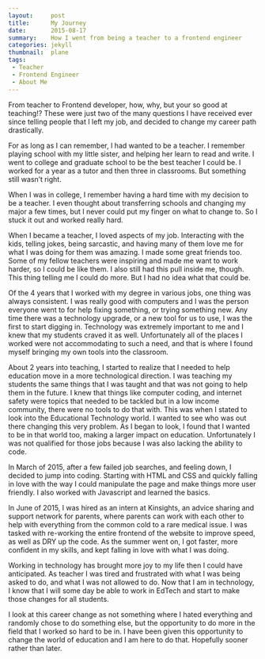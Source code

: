 ```yaml
---
layout:     post
title:      My Journey
date:       2015-08-17
summary:    How I went from being a teacher to a frontend engineer
categories: jekyll
thumbnail: 	plane
tags:
 - Teacher
 - Frontend Engineer
 - About Me
---
```


From teacher to Frontend developer, how, why, but your so good at teaching!?  These were just two of the many questions I have received ever since telling people that I left my job, and decided to change my career path drastically.  

For as long as I can remember, I had wanted to be a teacher.  I remember playing school with my little sister, and helping her learn to read and write.  I went to college and graduate school to be the best teacher I could be.  I worked for a year as a tutor and then three in classrooms.  But something still wasn’t right.  

When I was in college, I remember having a hard time with my decision to be a teacher.  I even thought about transferring schools and changing my major a few times, but I never could put my finger on what to change to.  So I stuck it out and worked really hard.  

When I became a teacher, I loved aspects of my job.  Interacting with the kids, telling jokes, being sarcastic, and having many of them love me for what I was doing for them was amazing.  I made some great friends too.  Some of my fellow teachers were inspiring and made me want to work harder, so I could be like them.   I also still had this pull inside me, though.  This thing telling me I could do more.  But I had no idea what that could be. 

Of the 4 years that I worked with my degree in various jobs, one thing was always consistent.  I was really good with computers and I was the person everyone went to for help fixing something, or trying something new.  Any time there was a technology upgrade, or a new tool for us to use, I was the first to start digging in.  Technology was extremely important to me and I knew that my students craved it as well.  Unfortunately all of the places I worked were not accommodating to such a need, and that is where I found myself bringing my own tools into the classroom.  

About 2 years into teaching, I started to realize that I needed to help education move in a more technological direction.  I was teaching my students the same things that I was taught and that was not going to help them in the future.  I knew that things like computer coding, and internet safety were topics that needed to be tackled but in a low income community, there were no tools to do that with.   This was when I stated to look into the Educational Technology world.  I wanted to see who was out there changing this very problem.  As I began to look, I found that I wanted to be in that world too, making a larger impact on education.  Unfortunately I was not qualified for those jobs because I was also lacking the ability to code. 

In March of 2015, after a few failed job searches, and feeling down, I decided to jump into coding.  Starting with HTML and CSS and quickly falling in love with the way I could manipulate the page and make things more user friendly.  I also worked with Javascript and learned the basics.  

In June of 2015, I was hired as an intern at Kinsights, an advice sharing and support network for parents, where parents can work with each other to help with everything from the common cold to a rare medical issue.   I was tasked with re-working the entire frontend of the website to improve speed, as well as DRY up the code.  As the summer went on, I got faster, more confident in my skills, and kept falling in love with what I was doing.  

Working in technology has brought more joy to my life then I could have anticipated. As  teacher I was tired and frustrated with what I was being asked to do, and what I was not allowed to do. Now that I am in technology, I know that I will some day be able to work in EdTech and start to make those changes for all students.  

I look at this career change as not something where I hated everything and randomly chose to do something else, but the opportunity to do more in the field that I worked so hard to be in.  I have been given this opportunity to change the world of education and I am here to do that.  Hopefully sooner rather than later.
